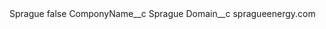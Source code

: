 <?xml version="1.0" encoding="UTF-8"?>
<CustomMetadata xmlns="http://soap.sforce.com/2006/04/metadata" xmlns:xsi="http://www.w3.org/2001/XMLSchema-instance" xmlns:xsd="http://www.w3.org/2001/XMLSchema">
    <label>Sprague</label>
    <protected>false</protected>
    <values>
        <field>ComponyName__c</field>
        <value xsi:type="xsd:string">Sprague</value>
    </values>
    <values>
        <field>Domain__c</field>
        <value xsi:type="xsd:string">spragueenergy.com</value>
    </values>
</CustomMetadata>
